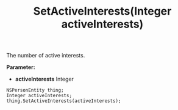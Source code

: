 ﻿---
uid: crmscript_ref_NSPersonEntity_SetActiveInterests
title: SetActiveInterests(Integer activeInterests)
intellisense: NSPersonEntity.SetActiveInterests
keywords: NSPersonEntity, GetActiveInterests
so.topic: reference
---

The number of active interests.

**Parameter:** 
 - **activeInterests** Integer

```crmscript
NSPersonEntity thing;
Integer activeInterests;
thing.SetActiveInterests(activeInterests);
```

